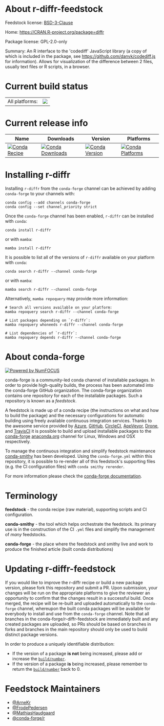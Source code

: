 About r-diffr-feedstock
=======================

Feedstock license: [BSD-3-Clause](https://github.com/conda-forge/r-diffr-feedstock/blob/main/LICENSE.txt)

Home: https://CRAN.R-project.org/package=diffr

Package license: GPL-2.0-only

Summary: An R interface to the 'codediff' JavaScript library (a copy of which is included in the package, see <https://github.com/danvk/codediff.js> for information). Allows for visualization of the difference between 2 files, usually text files or R scripts, in a browser.

Current build status
====================


<table><tr><td>All platforms:</td>
    <td>
      <a href="https://dev.azure.com/conda-forge/feedstock-builds/_build/latest?definitionId=5103&branchName=main">
        <img src="https://dev.azure.com/conda-forge/feedstock-builds/_apis/build/status/r-diffr-feedstock?branchName=main">
      </a>
    </td>
  </tr>
</table>

Current release info
====================

| Name | Downloads | Version | Platforms |
| --- | --- | --- | --- |
| [![Conda Recipe](https://img.shields.io/badge/recipe-r--diffr-green.svg)](https://anaconda.org/conda-forge/r-diffr) | [![Conda Downloads](https://img.shields.io/conda/dn/conda-forge/r-diffr.svg)](https://anaconda.org/conda-forge/r-diffr) | [![Conda Version](https://img.shields.io/conda/vn/conda-forge/r-diffr.svg)](https://anaconda.org/conda-forge/r-diffr) | [![Conda Platforms](https://img.shields.io/conda/pn/conda-forge/r-diffr.svg)](https://anaconda.org/conda-forge/r-diffr) |

Installing r-diffr
==================

Installing `r-diffr` from the `conda-forge` channel can be achieved by adding `conda-forge` to your channels with:

```
conda config --add channels conda-forge
conda config --set channel_priority strict
```

Once the `conda-forge` channel has been enabled, `r-diffr` can be installed with `conda`:

```
conda install r-diffr
```

or with `mamba`:

```
mamba install r-diffr
```

It is possible to list all of the versions of `r-diffr` available on your platform with `conda`:

```
conda search r-diffr --channel conda-forge
```

or with `mamba`:

```
mamba search r-diffr --channel conda-forge
```

Alternatively, `mamba repoquery` may provide more information:

```
# Search all versions available on your platform:
mamba repoquery search r-diffr --channel conda-forge

# List packages depending on `r-diffr`:
mamba repoquery whoneeds r-diffr --channel conda-forge

# List dependencies of `r-diffr`:
mamba repoquery depends r-diffr --channel conda-forge
```


About conda-forge
=================

[![Powered by
NumFOCUS](https://img.shields.io/badge/powered%20by-NumFOCUS-orange.svg?style=flat&colorA=E1523D&colorB=007D8A)](https://numfocus.org)

conda-forge is a community-led conda channel of installable packages.
In order to provide high-quality builds, the process has been automated into the
conda-forge GitHub organization. The conda-forge organization contains one repository
for each of the installable packages. Such a repository is known as a *feedstock*.

A feedstock is made up of a conda recipe (the instructions on what and how to build
the package) and the necessary configurations for automatic building using freely
available continuous integration services. Thanks to the awesome service provided by
[Azure](https://azure.microsoft.com/en-us/services/devops/), [GitHub](https://github.com/),
[CircleCI](https://circleci.com/), [AppVeyor](https://www.appveyor.com/),
[Drone](https://cloud.drone.io/welcome), and [TravisCI](https://travis-ci.com/)
it is possible to build and upload installable packages to the
[conda-forge](https://anaconda.org/conda-forge) [anaconda.org](https://anaconda.org/)
channel for Linux, Windows and OSX respectively.

To manage the continuous integration and simplify feedstock maintenance
[conda-smithy](https://github.com/conda-forge/conda-smithy) has been developed.
Using the ``conda-forge.yml`` within this repository, it is possible to re-render all of
this feedstock's supporting files (e.g. the CI configuration files) with ``conda smithy rerender``.

For more information please check the [conda-forge documentation](https://conda-forge.org/docs/).

Terminology
===========

**feedstock** - the conda recipe (raw material), supporting scripts and CI configuration.

**conda-smithy** - the tool which helps orchestrate the feedstock.
                   Its primary use is in the construction of the CI ``.yml`` files
                   and simplify the management of *many* feedstocks.

**conda-forge** - the place where the feedstock and smithy live and work to
                  produce the finished article (built conda distributions)


Updating r-diffr-feedstock
==========================

If you would like to improve the r-diffr recipe or build a new
package version, please fork this repository and submit a PR. Upon submission,
your changes will be run on the appropriate platforms to give the reviewer an
opportunity to confirm that the changes result in a successful build. Once
merged, the recipe will be re-built and uploaded automatically to the
`conda-forge` channel, whereupon the built conda packages will be available for
everybody to install and use from the `conda-forge` channel.
Note that all branches in the conda-forge/r-diffr-feedstock are
immediately built and any created packages are uploaded, so PRs should be based
on branches in forks and branches in the main repository should only be used to
build distinct package versions.

In order to produce a uniquely identifiable distribution:
 * If the version of a package **is not** being increased, please add or increase
   the [``build/number``](https://docs.conda.io/projects/conda-build/en/latest/resources/define-metadata.html#build-number-and-string).
 * If the version of a package **is** being increased, please remember to return
   the [``build/number``](https://docs.conda.io/projects/conda-build/en/latest/resources/define-metadata.html#build-number-and-string)
   back to 0.

Feedstock Maintainers
=====================

* [@ArneKr](https://github.com/ArneKr/)
* [@FrodePedersen](https://github.com/FrodePedersen/)
* [@MathiasHaudgaard](https://github.com/MathiasHaudgaard/)
* [@conda-forge/r](https://github.com/conda-forge/r/)

